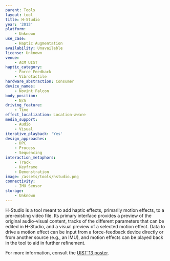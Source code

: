 ```yaml
---
parent: Tools
layout: tool
title: H-Studio
year: '2013'
platform:
    - Unknown
use_case:
    - Haptic Augmentation
availability: Unavailable
license: Unknown
venue:
    - ACM UIST
haptic_category:
    - Force Feedback
    - Vibrotactile
hardware_abstraction: Consumer
device_names:
    - Novint Falcon
body_position:
    - N/A
driving_feature:
    - Time
effect_localization: Location-aware
media_support:
    - Audio
    - Visual
iterative_playback: 'Yes'
design_approaches:
    - DPC
    - Process
    - Sequencing
interaction_metaphors:
    - Track
    - Keyframe
    - Demonstration
image: /assets/tools/hstudio.png
connectivity:
    - IMU Sensor
storage:
    - Unknown
---
```

H-Studio is a tool meant to add haptic effects, primarily motion effects, to a pre-existing video file.
Its primary interface provides a preview of the original audio-visual content, tracks of the different parameters that can be edited in H-Studio, and a visual preview of a selected motion effect.
Data to drive a motion effect can be input from a force-feedback device directly or from another source (e.g., an IMU), and motion effects can be played back in the tool to aid in further refinement.

For more information, consult the [UIST'13 poster](https://doi.org/10.1145/2508468.2514721).
